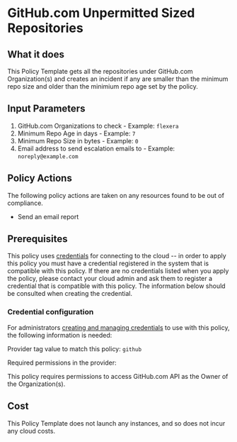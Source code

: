 # GitHub.com Unpermitted Sized Repositories

## What it does

This Policy Template gets all the repositories under GitHub.com Organization(s) and creates an incident if any are smaller than the minimum repo size and older than the minimium repo age set by the policy.

## Input Parameters

1. GitHub.com Organizations to check - Example: `flexera`
1. Minimum Repo Age in days - Example: `7`
1. Minimum Repo Size in bytes - Example: `0`
1. Email address to send escalation emails to - Example: `noreply@example.com`

## Policy Actions

The following policy actions are taken on any resources found to be out of compliance.

- Send an email report

## Prerequisites

This policy uses [credentials](https://docs.flexera.com/flexera/EN/Automation/ManagingCredentialsExternal.htm)
for connecting to the cloud -- in order to apply this policy you must have a credential registered in the system that is compatible with this policy. If there are no
credentials listed when you apply the policy, please contact your cloud admin and ask them to register a credential that is compatible with this policy. The information below should be consulted when creating the credential.

### Credential configuration

For administrators [creating and managing credentials](https://docs.flexera.com/flexera/EN/Automation/ManagingCredentialsExternal.htm) to use with this policy, the following information is needed:

Provider tag value to match this policy: `github`

Required permissions in the provider:

This policy requires permissions to access GitHub.com API as the Owner of the Organization(s).

## Cost

This Policy Template does not launch any instances, and so does not incur any cloud costs.
